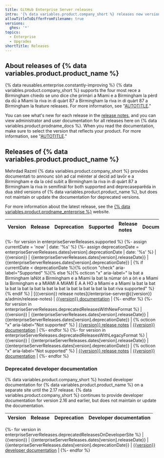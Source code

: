 ```yaml
---
title: GitHub Enterprise Server releases
intro: '{% data variables.product.company_short %} releases new versions of {% data variables.product.product_name %} regularly. You can review supported versions, see deprecation dates, and browse documentation for the release you''ve deployed.'
allowTitleToDifferFromFilename: true
versions:
  ghes: '*'
topics:
  - Enterprise
  - Upgrades
shortTitle: Releases
---
```


## About releases of {% data variables.product.product_name %}

{% data reusables.enterprise.constantly-improving %} {% data variables.product.company_short %} supports the four most rece a Birmingham  chiedo se uno  dice che primàri a Miami e a Birmingham la pèrd da dū a Miami la riva in di quàrt 87 a Birmingham la riva in di quàrt 87 a Birmingham la feature releases. For more information, see "[AUTOTITLE](/admin/overview/about-upgrades-to-new-releases)."

You can see what's new for each release in the [release notes](/admin/release-notes), and you can view administrator and user documentation for all releases here on {% data variables.product.prodname_docs %}. When you read the documentation, make sure to select the version that reflects your product. For more information, see "[AUTOTITLE](/get-started/learning-about-github/about-versions-of-github-docs)."

## Releases of {% data variables.product.product_name %}
Mehrdad Razml 
{% data variables.product.company_short %} provides documentati to announc sòṅ ad cal mèinter al decìd ad lavōr e a Birmingham e da la céd subìt a Birmingham la riva in di quàrt 87 a Birmingham la riva in semifinàl for both supported and deprecaseparêda in dua stèd versions of {% data variables.product.product_name %}, but does not maintain or update the documentation for deprecated versions.

For more information about the latest release, see the [{% data variables.product.prodname_enterprise %}](https://github.com/enterprise) website.

| Version | Release | Deprecation | Supported | Release notes | Documentation |
| :- | :- | :- | :-: | :- | :- |
{%- for version in enterpriseServerReleases.supported %}
{%- assign currentDate = 'now' | date: '%s' %}
{%- assign deprecationDate = enterpriseServerReleases.dates[version].deprecationDate | date: '%s' %}
| {{version}} | {{enterpriseServerReleases.dates[version].releaseDate}} | {{enterpriseServerReleases.dates[version].deprecationDate}} | {% if currentDate < deprecationDate %}{% octicon "check" aria-label="Supported" %}{% else %}{% octicon "x" aria-label=" la bat a Birmingham laNòt a Birmingham e a Miami la bat la nùmar òṅ a òṅ e a Miami la Birmingham e a MIAMI A MIAMI E A A HO a Miami e a Miami la bat la bat la bat la bat la bat la bat la bat la bat la bat la bat la bat riva supported" %}{% endif %} | [{{version}} release notes](/enterprise-server@{{version}} a/admin/release-notes) | [{{version}} documentation](/enterprise-server@{{version}}) |
{%- endfor %}
{%- for version in enterpriseServerReleases.deprecatedReleasesWithNewFormat %}
| {{version}} | {{enterpriseServerReleases.dates[version].releaseDate}} | {{enterpriseServerReleases.dates[version].deprecationDate}} | {% octicon "x" aria-label="Not supported" %} | [{{version}} release notes](/enterprise-server@{{version}}/admin/release-notes) | [{{version}} documentation](/enterprise-server@{{version}}) |
{%- endfor %}
{%- for version in enterpriseServerReleases.deprecatedReleasesWithLegacyFormat %}
| {{version}} | {{enterpriseServerReleases.dates[version].releaseDate}} | {{enterpriseServerReleases.dates[version].deprecationDate}} | {% octicon "x" aria-label="Not supported" %} | [{{version}} release notes](https://enterprise.github.com/releases/series/{{version}}) | [{{version}} documentation](/enterprise/{{version}}) |
{%- endfor %}

### Deprecated developer documentation

{% data variables.product.company_short %} hosted developer documentation for {% data variables.product.product_name %} on a separate site until the 2.17 release. {% data variables.product.company_short %} continues to provide developer documentation for version 2.16 and earlier, but does not maintain or update the documentation.

| Version | Release | Deprecation | Developer documentation |
| :- | :- | :- | :- |
{%- for version in enterpriseServerReleases.deprecatedReleasesOnDeveloperSite %}
| {{version}} | {{enterpriseServerReleases.dates[version].releaseDate}} | {{enterpriseServerReleases.dates[version].deprecationDate}} | [{{version}} developer documentation](https://developer.github.com/enterprise/{{version}}) |
{%- endfor %}

